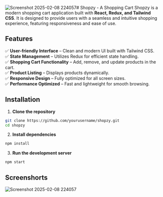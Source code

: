 ![Screenshot 2025-02-08 224057](https://github.com/user-attachments/assets/37ea7cc9-5676-4b6c-b986-91af0fcb8eaf)# Shopzy - A Shopping Cart
Shopzy is a modern shopping cart application built with **React, Redux, and Tailwind CSS**. It is designed to provide users with a seamless and intuitive shopping experience, featuring responsiveness and ease of use.


## Features

✅ **User-friendly Interface** – Clean and modern UI built with Tailwind CSS.  
✅ **State Management** – Utilizes Redux for efficient state handling.  
✅ **Shopping Cart Functionality** – Add, remove, and update products in the cart.  
✅ **Product Listing** – Displays products dynamically.  
✅ **Responsive Design** – Fully optimized for all screen sizes.  
✅ **Performance Optimized** – Fast and lightweight for smooth browsing.

## Installation

1. **Clone the repository**
```sh
git clone https://github.com/yourusername/shopzy.git
cd shopzy
```

2. **Install dependencies**
```sh
npm install

```

3. **Run the development server**
```sh
npm start
```

## Screenshorts



![Screenshot 2025-02-08 224057](https://github.com/user-attachments/assets/3843deb8-863c-4c6a-bb93-fbd898a28011)

